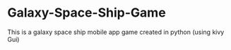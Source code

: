 # Galaxy-Space-Ship-Game
This is a galaxy space ship mobile app game created in python (using kivy Gui)


